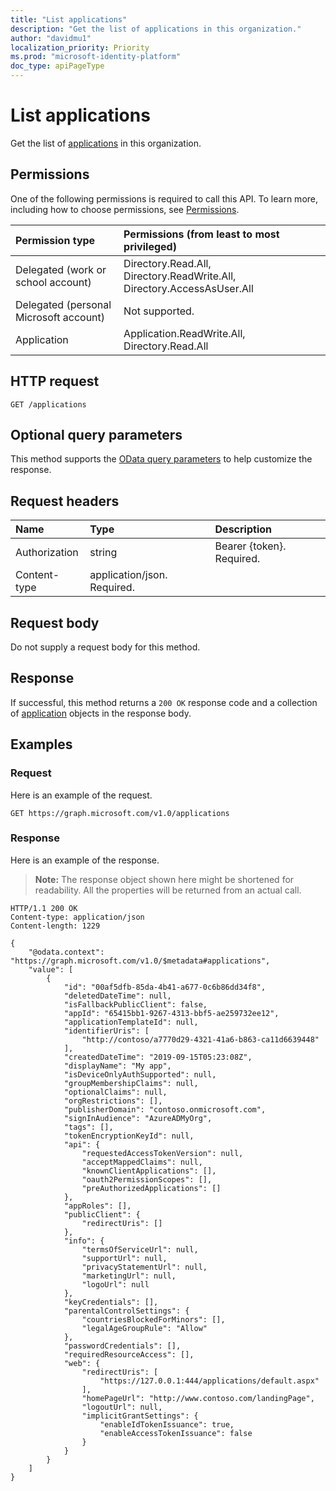 ```yaml
---
title: "List applications"
description: "Get the list of applications in this organization."
author: "davidmu1"
localization_priority: Priority
ms.prod: "microsoft-identity-platform"
doc_type: apiPageType
---
```


# List applications

Get the list of [applications](../resources/application.md) in this organization.

## Permissions
One of the following permissions is required to call this API. To learn more, including how to choose permissions, see [Permissions](/graph/permissions-reference).


|Permission type      | Permissions (from least to most privileged)              |
|:--------------------|:---------------------------------------------------------|
|Delegated (work or school account) | Directory.Read.All, Directory.ReadWrite.All, Directory.AccessAsUser.All    |
|Delegated (personal Microsoft account) | Not supported.    |
|Application | Application.ReadWrite.All, Directory.Read.All |

## HTTP request
<!-- { "blockType": "ignored" } -->
```http
GET /applications
```
## Optional query parameters
This method supports the [OData query parameters](/graph/query-parameters) to help customize the response.

## Request headers
| Name       | Type | Description|
|:-----------|:------|:----------|
| Authorization  | string  | Bearer {token}. Required.  |
| Content-type   | application/json. Required. |

## Request body
Do not supply a request body for this method.

## Response

If successful, this method returns a `200 OK` response code and a collection of [application](../resources/application.md) objects in the response body.
## Examples
### Request
Here is an example of the request.

<!-- {
  "blockType": "request",
  "name": "list_application"
}-->

```http
GET https://graph.microsoft.com/v1.0/applications
```

### Response
Here is an example of the response. 

> **Note:** The response object shown here might be shortened for readability. All the properties will be returned from an actual call.
<!-- {
  "blockType": "response",
  "truncated": true,
  "@odata.type": "microsoft.graph.application",
  "isCollection": true
} -->
```http
HTTP/1.1 200 OK
Content-type: application/json
Content-length: 1229

{
    "@odata.context": "https://graph.microsoft.com/v1.0/$metadata#applications",
    "value": [
        {
            "id": "00af5dfb-85da-4b41-a677-0c6b86dd34f8",
            "deletedDateTime": null,
            "isFallbackPublicClient": false,
            "appId": "65415bb1-9267-4313-bbf5-ae259732ee12",
            "applicationTemplateId": null,
            "identifierUris": [
                "http://contoso/a7770d29-4321-41a6-b863-ca11d6639448"
            ],
            "createdDateTime": "2019-09-15T05:23:08Z",
            "displayName": "My app",
            "isDeviceOnlyAuthSupported": null,
            "groupMembershipClaims": null,
            "optionalClaims": null,
            "orgRestrictions": [],
            "publisherDomain": "contoso.onmicrosoft.com",
            "signInAudience": "AzureADMyOrg",
            "tags": [],
            "tokenEncryptionKeyId": null,
            "api": {
                "requestedAccessTokenVersion": null,
                "acceptMappedClaims": null,
                "knownClientApplications": [],
                "oauth2PermissionScopes": [],
                "preAuthorizedApplications": []
            },
            "appRoles": [],
            "publicClient": {
                "redirectUris": []
            },
            "info": {
                "termsOfServiceUrl": null,
                "supportUrl": null,
                "privacyStatementUrl": null,
                "marketingUrl": null,
                "logoUrl": null
            },
            "keyCredentials": [],
            "parentalControlSettings": {
                "countriesBlockedForMinors": [],
                "legalAgeGroupRule": "Allow"
            },
            "passwordCredentials": [],
            "requiredResourceAccess": [],
            "web": {
                "redirectUris": [
                    "https://127.0.0.1:444/applications/default.aspx"
                ],
                "homePageUrl": "http://www.contoso.com/landingPage",
                "logoutUrl": null,
                "implicitGrantSettings": {
                    "enableIdTokenIssuance": true,
                    "enableAccessTokenIssuance": false
                }
            }
        }
    ]
}
```

<!-- uuid: 8fcb5dbc-d5aa-4681-8e31-b001d5168d79
2015-10-25 14:57:30 UTC -->
<!--
{
  "type": "#page.annotation",
  "description": "List applications",
  "keywords": "",
  "section": "documentation",
  "tocPath": "",
  "suppressions": [
  ]
}
-->
